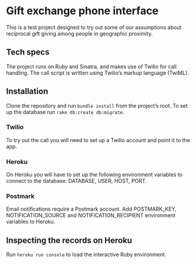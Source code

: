 # Gift exchange phone interface

This is a test project designed to try out some of our assumptions about reciprocal gift giving among people in geographic proximity.

## Tech specs

The project runs on Ruby and Sinatra, and makes use of Twilio for call handling. The call script is written using Twilio’s markup language (TwiML).

## Installation

Clone the repository and run `bundle install` from the project’s root. To set up the database run `rake db:create db:migrate`.

### Twilio

To try out the call you will need to set up a Twilio account and point it to the app.

### Heroku

On Heroku you will have to set up the following environment variables to connect to the database: DATABASE, USER, HOST, PORT.

### Postmark

Email notifications require a Postmark account. Add POSTMARK_KEY, NOTIFICATION_SOURCE and NOTIFICATION_RECIPIENT environment variables to Heroku.

## Inspecting the records on Heroku

Run `heroku run console` to load the interactive Ruby environment.
